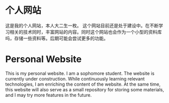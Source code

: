 # 个人网站
这是我的个人网站，本人大二生一枚。
这个网站目前还是处于建设中。在不断学习相关的技术同时，丰富网站的内容。同时这个网站也会作为一个小型的资料库吗，存储一些资料等。后期可能会尝试更多的功能。

# Personal Website
This is my personal website. I am a sophomore student.
The website is currently under construction. While continuously learning relevant technologies, I am enriching the content of the website. At the same time, this website will also serve as a small repository for storing some materials, and I may try more features in the future.
